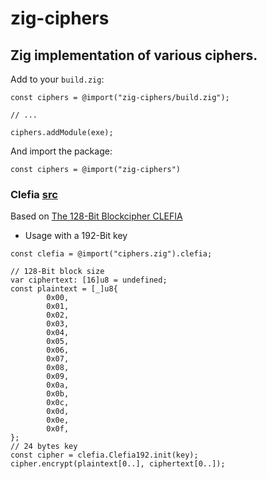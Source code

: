 # zig-ciphers

## Zig implementation of various ciphers.

Add to your `build.zig`:
```zig
const ciphers = @import("zig-ciphers/build.zig");

// ...

ciphers.addModule(exe);

```

And import the package:
```zig
const ciphers = @import("zig-ciphers")
```

### Clefia [src](src/ciphers/clefia.zig) 

Based on [The 128-Bit Blockcipher CLEFIA](https://datatracker.ietf.org/doc/html/rfc6114)
- Usage with a 192-Bit key
```zig
const clefia = @import("ciphers.zig").clefia;

// 128-Bit block size
var ciphertext: [16]u8 = undefined;
const plaintext = [_]u8{
        0x00,
        0x01,
        0x02,
        0x03,
        0x04,
        0x05,
        0x06,
        0x07,
        0x08,
        0x09,
        0x0a,
        0x0b,
        0x0c,
        0x0d,
        0x0e,
        0x0f,
};
// 24 bytes key
const cipher = clefia.Clefia192.init(key);
cipher.encrypt(plaintext[0..], ciphertext[0..]);
```

